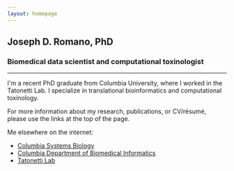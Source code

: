 ```yaml
---
layout: homepage
---
```


## Joseph D. Romano, PhD
### Biomedical data scientist and computational toxinologist
- - -

I'm a recent PhD graduate from Columbia University, where I worked in the Tatonetti Lab. I specialize in translational bioinformatics and computational toxinology.

For more information about my research, publications, or CV/résumé, please use the links at the top of the page.

Me elsewhere on the internet:

- [Columbia Systems Biology](https://systemsbiology.columbia.edu/people/joe-romano)
- [Columbia Department of Biomedical Informatics](https://www.dbmi.columbia.edu/roles/phd/)
- [Tatonetti Lab](http://tatonettilab.org/people/)
